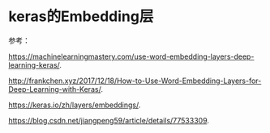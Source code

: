 keras的Embedding层
=================

参考：

https://machinelearningmastery.com/use-word-embedding-layers-deep-learning-keras/.

http://frankchen.xyz/2017/12/18/How-to-Use-Word-Embedding-Layers-for-Deep-Learning-with-Keras/.

https://keras.io/zh/layers/embeddings/.

https://blog.csdn.net/jiangpeng59/article/details/77533309.



